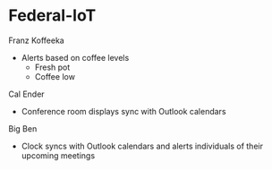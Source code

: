 # Federal-IoT

Franz Koffeeka
* Alerts based on coffee levels
  * Fresh pot
  * Coffee low

Cal Ender
* Conference room displays sync with Outlook calendars

Big Ben
* Clock syncs with Outlook calendars and alerts individuals of their upcoming meetings
